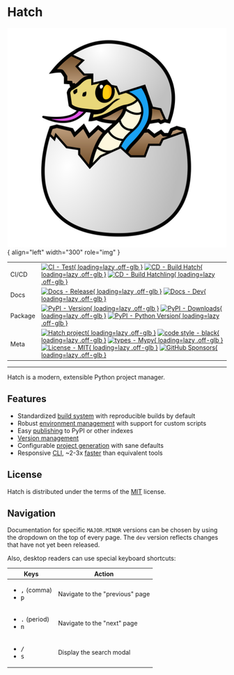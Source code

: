 # Hatch

![Hatch logo](assets/images/logo.svg){ align="left" width="300" role="img" }

| | |
| --- | --- |
| CI/CD | [![CI - Test](https://github.com/pypa/hatch/actions/workflows/test.yml/badge.svg){ loading=lazy .off-glb }](https://github.com/pypa/hatch/actions/workflows/test.yml) [![CD - Build Hatch](https://github.com/pypa/hatch/actions/workflows/build-hatch.yml/badge.svg){ loading=lazy .off-glb }](https://github.com/pypa/hatch/actions/workflows/build-hatch.yml) [![CD - Build Hatchling](https://github.com/pypa/hatch/actions/workflows/build-hatchling.yml/badge.svg){ loading=lazy .off-glb }](https://github.com/pypa/hatch/actions/workflows/build-hatchling.yml) |
| Docs | [![Docs - Release](https://github.com/pypa/hatch/actions/workflows/docs-release.yml/badge.svg){ loading=lazy .off-glb }](https://github.com/pypa/hatch/actions/workflows/docs-release.yml) [![Docs - Dev](https://github.com/pypa/hatch/actions/workflows/docs-dev.yml/badge.svg){ loading=lazy .off-glb }](https://github.com/pypa/hatch/actions/workflows/docs-dev.yml) |
| Package | [![PyPI - Version](https://img.shields.io/pypi/v/hatch.svg?logo=pypi&label=PyPI&logoColor=gold){ loading=lazy .off-glb }](https://pypi.org/project/hatch/) [![PyPI - Downloads](https://img.shields.io/pypi/dm/hatchling.svg?color=blue&label=Downloads&logo=pypi&logoColor=gold){ loading=lazy .off-glb }](https://pypi.org/project/hatch/) [![PyPI - Python Version](https://img.shields.io/pypi/pyversions/hatch.svg?logo=python&label=Python&logoColor=gold){ loading=lazy .off-glb }](https://pypi.org/project/hatch/) |
| Meta | [![Hatch project](https://img.shields.io/badge/%F0%9F%A5%9A-Hatch-4051b5.svg){ loading=lazy .off-glb }](https://github.com/pypa/hatch) [![code style - black](https://img.shields.io/badge/code%20style-black-000000.svg){ loading=lazy .off-glb }](https://github.com/psf/black) [![types - Mypy](https://img.shields.io/badge/types-Mypy-blue.svg){ loading=lazy .off-glb }](https://github.com/python/mypy) [![License - MIT](https://img.shields.io/badge/license-MIT-9400d3.svg){ loading=lazy .off-glb }](https://spdx.org/licenses/) [![GitHub Sponsors](https://img.shields.io/github/sponsors/ofek?logo=GitHub%20Sponsors&style=social){ loading=lazy .off-glb }](https://github.com/sponsors/ofek) |

-----

Hatch is a modern, extensible Python project manager.

## Features

- Standardized [build system](build.md#packaging-ecosystem) with reproducible builds by default
- Robust [environment management](environment.md) with support for custom scripts
- Easy [publishing](publish.md) to PyPI or other indexes
- [Version management](version.md)
- Configurable [project generation](config/project-templates.md) with sane defaults
- Responsive [CLI](cli/about.md), ~2-3x [faster](https://github.com/pypa/hatch/blob/hatch-v1.5.0/.github/workflows/test.yml#L76-L108) than equivalent tools

## License

Hatch is distributed under the terms of the [MIT](https://spdx.org/licenses/MIT.html) license.

## Navigation

Documentation for specific `MAJOR.MINOR` versions can be chosen by using the dropdown on the top of every page. The `dev` version reflects changes that have not yet been released.

Also, desktop readers can use special keyboard shortcuts:

| Keys | Action |
| --- | --- |
| <ul><li><kbd>,</kbd> (comma)</li><li><kbd>p</kbd></li></ul> | Navigate to the "previous" page |
| <ul><li><kbd>.</kbd> (period)</li><li><kbd>n</kbd></li></ul> | Navigate to the "next" page |
| <ul><li><kbd>/</kbd></li><li><kbd>s</kbd></li></ul> | Display the search modal |
